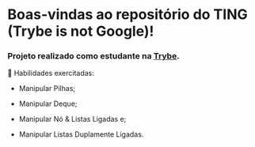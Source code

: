 # Boas-vindas ao repositório do TING (Trybe is not Google)!

### Projeto realizado como estudante na [Trybe](https://www.betrybe.com/).


🚵 Habilidades exercitadas:

 - Manipular Pilhas;

 - Manipular Deque;

 - Manipular Nó & Listas Ligadas e;

 - Manipular Listas Duplamente Ligadas.


